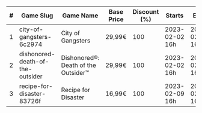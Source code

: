 |#|Game Slug|Game Name|Base Price|Discount (%)|Starts|Ends|
|---|---|---|---|---|---|---|
|1|city-of-gangsters-6c2974|City of Gangsters|29,99€|100|2023-02-02 16h|2023-02-09 16h|
|2|dishonored-death-of-the-outsider|Dishonored®: Death of the Outsider™|29,99€|100|2023-02-02 16h|2023-02-09 16h|
|3|recipe-for-disaster-83726f|Recipe for Disaster|16,99€|100|2023-02-09 16h|2023-02-16 16h|
